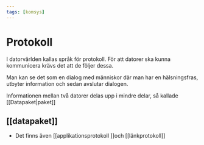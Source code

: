 ```yaml
---
tags: [komsys]
---
```

# Protokoll 
I datorvärlden kallas språk för protokoll. För att datorer ska kunna kommunicera krävs det att de följer dessa.

Man kan se det som en dialog med människor där man har en hälsningsfras, utbyter information och sedan avslutar dialogen.

Informationen mellan två datorer delas upp i mindre delar, så kallade [[Datapaket|paket]] 

## [[datapaket]]

- Det finns även [[applikationsprotokoll ]]och [[länkprotokoll]]